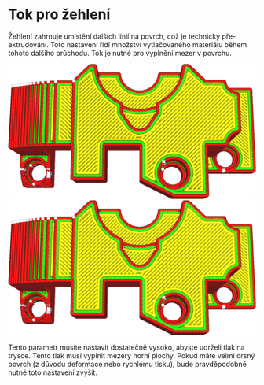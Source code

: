 Tok pro žehlení
====
Žehlení zahrnuje umístění dalších linií na povrch, což je technicky pře-extrudování. Toto nastavení řídí množství vytlačovaného materiálu během tohoto dalšího průchodu. Tok je nutné pro vyplnění mezer v povrchu.

![10% tok](../../../articles/images/ironing_enabled_enabled.png)
![20% tok](../../../articles/images/ironing_flow.png)

Tento parametr musíte nastavit dostatečně vysoko, abyste udrželi tlak na trysce. Tento tlak musí vyplnit mezery horní plochy. Pokud máte velmi drsný povrch (z důvodu deformace nebo rychlému tisku), bude pravděpodobně nutné toto nastavení zvýšit.